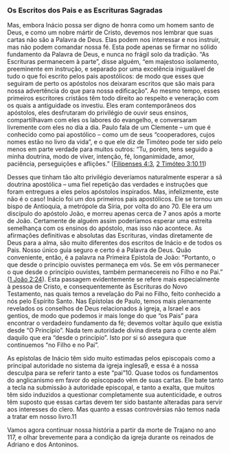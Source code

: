 ### Os Escritos dos Pais e as Escrituras Sagradas 

Mas, embora Inácio possa ser digno de honra como um homem santo de Deus, e como um nobre mártir de Cristo, devemos nos lembrar que suas cartas não são a Palavra de Deus. Elas podem nos interessar e nos instruir, mas não podem comandar nossa fé. Esta pode apenas se firmar no sólido fundamento da Palavra de Deus, e nunca no frágil solo da tradição. “As Escrituras permanecem à parte”, disse alguém, “em majestoso isolamento, preeminente em instrução, e separado por uma excelência inigualável de tudo o que foi escrito pelos pais apostólicos: de modo que esses que seguiram de perto os apóstolos nos deixaram escritos que são mais para nossa advertência do que para nossa edificação”. Ao mesmo tempo, esses primeiros escritores cristãos têm todo direito ao respeito e veneração com os quais a antiguidade os investiu. Eles eram contemporâneos dos apóstolos, eles desfrutaram do privilégio de ouvir seus ensinos, compartilhavam com eles os labores do evangelho, e conversaram livremente com eles no dia a dia. Paulo fala de um Clemente – um que é conhecido como pai apostólico – como um de seus “cooperadores, cujos nomes estão no livro da vida”, e o que ele diz de Timóteo pode ter sido pelo menos em parte verdade para muitos outros: “Tu, porém, tens seguido a minha doutrina, modo de viver, intenção, fé, longanimidade, amor, paciência, perseguições e aflições.” ([Filipenses 4:3](http://bibliaonline.com.br/acf/fp/4/3), [2 Timóteo 3:10,11](http://bibliaonline.com.br/acf/2tm/3/10,11))

Desses que tinham tão alto privilégio deveríamos naturalmente esperar a sã doutrina apostólica – uma fiel repetição das verdades e instruções que foram entregues a eles pelos apóstolos inspirados. Mas, infelizmente, este não é o caso! Inácio foi um dos primeiros pais apostólicos. Ele se tornou um bispo de Antioquia, a metrópole da Síria, por volta do ano 70\. Ele era um discípulo do apóstolo João, e morreu apenas cerca de 7 anos após a morte de João. Certamente de alguém assim poderíamos esperar uma estreita semelhança com os ensinos do apóstolo, mas isso não acontece. As afirmações definitivas e absolutas das Escrituras, vindas diretamente de Deus para a alma, são muito diferentes dos escritos de Inácio e de todos os Pais. Nosso único guia seguro e certo é a Palavra de Deus. Quão conveniente, então, é a palavra na Primeira Epístola de João: “Portanto, o que desde o princípio ouvistes permaneça em vós. Se em vós permanecer o que desde o princípio ouvistes, também permanecereis no Filho e no Pai.” ([1 João 2:24](http://bibliaonline.com.br/acf/1jo/2/24)). Esta passagem evidentemente se refere mais especialmente à pessoa de Cristo, e consequentemente às Escrituras do Novo Testamento, nas quais temos a revelação do Pai no Filho, feito conhecido a nós pelo Espírito Santo. Nas Epístolas de Paulo, temos mais plenamente revelados os conselhos de Deus relacionados à igreja, a Israel e aos gentios, de modo que podemos ir mais longe do que “os Pais” para encontrar o verdadeiro fundamento da fé; devemos voltar àquilo que existia desde “O Princípio”. Nada tem autoridade divina direta para o crente além daquilo que era “desde o princípio”. Isto por si só assegura que continuemos “no Filho e no Pai”.

As epístolas de Inácio têm sido muito estimadas pelos episcopais como a principal autoridade no sistema da igreja inglesa9, e essa é a nossa desculpa para se referir tanto a este “pai”10\. Quase todos os fundamentos do anglicanismo em favor do episcopado vêm de suas cartas. Ele bate tanto a tecla na submissão à autoridade episcopal, e tanto a exalta, que muitos têm sido induzidos a questionar completamente sua autenticidade, e outros têm suposto que essas cartas devem ter sido bastante alteradas para servir aos interesses do clero. Mas quanto a essas controvérsias não temos nada a tratar em nosso livro.11

Vamos agora continuar nossa história a partir da morte de Trajano no ano 117, e olhar brevemente para a condição da igreja durante os reinados de Adriano e dos Antoninos.